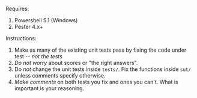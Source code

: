 Requires:
1. Powershell 5.1 (Windows)
2. Pester 4.x+

Instructions:
1. Make as many of the existing unit tests pass by fixing the code under test -- *not the tests*
2. *Do not worry* about scores or "the right answers".
3. Do *not* change the unit tests inside `tests/`. Fix the functions inside `sut/` unless comments specify otherwise.
4. *Make comments* on both tests you fix and ones you can't. What is important is your reasoning.
